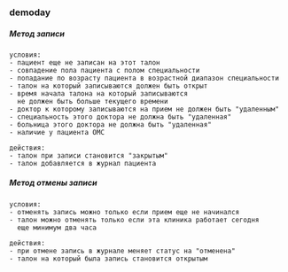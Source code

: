 ### demoday

##### Метод записи
    условия:
    - пациент еще не записан на этот талон
    - совпадение пола пациента с полом специальности
    - попадание по возрасту пациента в возрастной диапазон специальности
    - талон на который записываются должен быть открыт
    - время начала талона на который записываются 
      не должен быть больше текущего времени
    - доктор к которому записываются на прием не должен быть "удаленным"
    - специальность этого доктора не должна быть "удаленная"
    - больница этого доктора не должна быть "удаленная"
    - наличие у пациента ОМС

    действия:
    - талон при записи становится "закрытым"
    - талон добавляется в журнал пациента
##### Метод отмены записи
    условия:
    - отменять запись можно только если прием еще не начинался
    - талон можно отменять только если эта клиника работает сегодня
      еще минимум два часа
      
    действия:
    - при отмене запись в журнале меняет статус на "отменена"
    - талон на который была запись становится открытым
    
